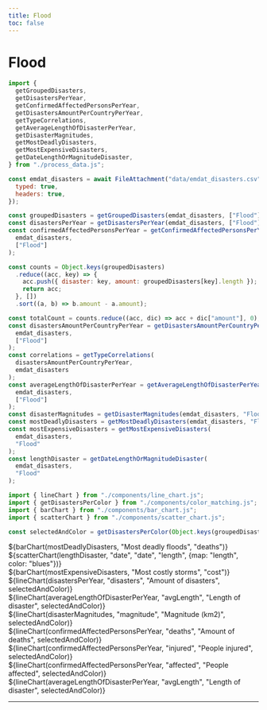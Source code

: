 ```yaml
---
title: Flood
toc: false
---
```


# Flood

<!-- Load and transform the data -->
<style>
.hero {
display: flex;
flex-direction: column;
align-items: center;
font-family: var(--sans-serif);
margin: 4rem 0 8rem;
text-wrap: balance;
text-align: center;
}

.hero h1 {
margin: 2rem 0;
max-width: none;
font-size: 14vw;
font-weight: 900;
line-height: 1;
background: linear-gradient(30deg, var(--theme-foreground-focus), currentColor);
-webkit-background-clip: text;
-webkit-text-fill-color: transparent;
background-clip: text;
}

.hero h2 {
margin: 0;
max-width: 34em;
font-size: 20px;
font-style: initial;
font-weight: 500;
line-height: 1.5;
color: var(--theme-foreground-muted);
}

@media (min-width: 640px) {
.hero h1 {
font-size: 90px;
}
}

</style>

```js
import {
  getGroupedDisasters,
  getDisastersPerYear,
  getConfirmedAffectedPersonsPerYear,
  getDisastersAmountPerCountryPerYear,
  getTypeCorrelations,
  getAverageLengthOfDisasterPerYear,
  getDisasterMagnitudes,
  getMostDeadlyDisasters,
  getMostExpensiveDisasters,
  getDateLengthOrMagnitudeDisaster,
} from "./process_data.js";

const emdat_disasters = await FileAttachment("data/emdat_disasters.csv").csv({
  typed: true,
  headers: true,
});

const groupedDisasters = getGroupedDisasters(emdat_disasters, ["Flood"]);
const disastersPerYear = getDisastersPerYear(emdat_disasters, ["Flood"]);
const confirmedAffectedPersonsPerYear = getConfirmedAffectedPersonsPerYear(
  emdat_disasters,
  ["Flood"]
);

const counts = Object.keys(groupedDisasters)
  .reduce((acc, key) => {
    acc.push({ disaster: key, amount: groupedDisasters[key].length });
    return acc;
  }, [])
  .sort((a, b) => b.amount - a.amount);

const totalCount = counts.reduce((acc, dic) => acc + dic["amount"], 0);
const disastersAmountPerCountryPerYear = getDisastersAmountPerCountryPerYear(
  emdat_disasters,
  ["Flood"]
);
const correlations = getTypeCorrelations(
  disastersAmountPerCountryPerYear,
  emdat_disasters
);
const averageLengthOfDisasterPerYear = getAverageLengthOfDisasterPerYear(
  emdat_disasters,
  ["Flood"]
);
const disasterMagnitudes = getDisasterMagnitudes(emdat_disasters, "Flood");
const mostDeadlyDisasters = getMostDeadlyDisasters(emdat_disasters, "Flood");
const mostExpensiveDisasters = getMostExpensiveDisasters(
  emdat_disasters,
  "Flood"
);
const lengthDisaster = getDateLengthOrMagnitudeDisaster(
  emdat_disasters,
  "Flood"
);
```

```js
import { lineChart } from "./components/line_chart.js";
import { getDisastersPerColor } from "./components/color_matching.js";
import { barChart } from "./components/bar_chart.js";
import { scatterChart } from "./components/scatter_chart.js";
```

```js
const selectedAndColor = getDisastersPerColor(Object.keys(groupedDisasters));
```

<div class="grid grid-cols-2">
    <div class="card">
        ${barChart(mostDeadlyDisasters, "Most deadly floods", "deaths")}
    </div>
</div>

<div class="grid grid-cols-2">
    <div class="card">
        ${scatterChart(lengthDisaster, "date", "date", "length", {map: "length", color: "blues"})}
    </div>
</div>

<div class="grid grid-cols-2">
    <div class="card">
        ${barChart(mostExpensiveDisasters, "Most costly storms", "cost")}
    </div>
</div>

<div class="grid grid-cols-2">
    <div class="card">
        ${lineChart(disastersPerYear, "disasters", "Amount of disasters", selectedAndColor)}
    </div>
</div>

<div class="grid grid-cols-2" style="grid-auto-rows: 600px;">
  <div class="card">
    ${lineChart(averageLengthOfDisasterPerYear, "avgLength", "Length of disaster", selectedAndColor)}
  </div>
</div>

<div class="grid grid-cols-2" style="grid-auto-rows: 600px;">
  <div class="card">
    ${lineChart(disasterMagnitudes, "magnitude", "Magnitude (km2)", selectedAndColor)}
  </div>
</div>

<div class="grid grid-cols-2">
    <div class="card">
        ${lineChart(confirmedAffectedPersonsPerYear, "deaths", "Amount of deaths", selectedAndColor)}
    </div>
   <div class="card">
        ${lineChart(confirmedAffectedPersonsPerYear, "injured", "People injured", selectedAndColor)}
    </div>
</div>

<div class="grid">
     <div class="card">
        ${lineChart(confirmedAffectedPersonsPerYear, "affected", "People affected", selectedAndColor)}
    </div>
</div>

<div class="grid grid-cols-2" style="grid-auto-rows: 600px;">
  <div class="card">
    ${lineChart(averageLengthOfDisasterPerYear, "avgLength", "Length of disaster", selectedAndColor)}
  </div>
</div>

---
